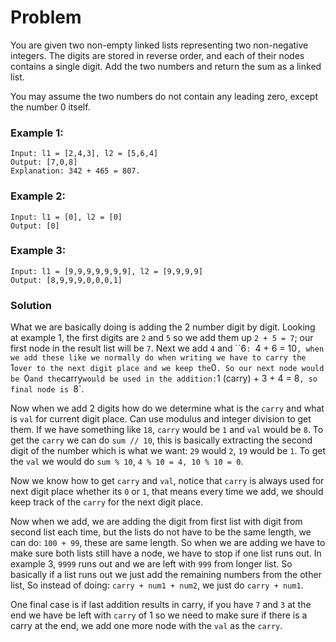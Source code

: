 # Problem
You are given two non-empty linked lists representing two non-negative integers. The digits are stored in reverse order, and each of their nodes contains a single digit. Add the two numbers and return the sum as a linked list.

You may assume the two numbers do not contain any leading zero, except the number 0 itself.

 
### Example 1:
```
Input: l1 = [2,4,3], l2 = [5,6,4]
Output: [7,0,8]
Explanation: 342 + 465 = 807.
```

### Example 2:
```
Input: l1 = [0], l2 = [0]
Output: [0]
```

### Example 3:
```
Input: l1 = [9,9,9,9,9,9,9], l2 = [9,9,9,9]
Output: [8,9,9,9,0,0,0,1]
```


### Solution
What we are basically doing is adding the 2 number digit by digit. Looking at example 1, the first digits are `2` and `5` so we add them up `2 + 5 = 7`; our first node in the result list will be `7`. Next we add `4` and ``6`: `4 + 6 = 10`, when we add these like we normally do when writing we have to carry the `1` over to the next digit place and we keep the `0`. So our next node would be `0` and the `carry` would be used in the addition: `1 (carry) + 3 + 4 = 8`, so final node is `8`. 

Now when we add 2 digits how do we determine what is the `carry` and what is `val` for current digit place. Can use modulus and integer division to get them. If we have something like `18`, `carry` would be `1` and `val` would be `8`. To get the `carry` we can do `sum // 10`, this is basically extracting the second digit of the number which is what we want: `29` would `2`, `19` would be `1`. To get the `val` we would do `sum % 10`, `4 % 10 = 4, 10 % 10 = 0`.

Now we know how to get `carry` and `val`, notice that `carry` is always used for next digit place whether its `0` or `1`, that means every time we add, we should keep track of the `carry` for the next digit place. 

Now when we add, we are adding the digit from first list with digit from second list each time, but the lists do not have to be the same length, we can do: `100 + 99`, these are same length. So when we are adding we have to make sure both lists still have a node, we have to stop if one list runs out. In example 3, `9999` runs out and we are left with `999` from longer list. So basically if a list runs out we just add the remaining numbers from the other list, So instead of doing: `carry + num1 + num2`, we just do `carry + num1`.

One final case is if last addition results in carry, if you have `7` and `3` at the end we have be left with `carry` of 1 so we need to make sure if there is a carry at the end, we add one more node with the `val` as the `carry`.